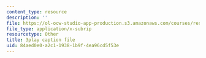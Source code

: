 ```yaml
---
content_type: resource
description: ''
file: https://ol-ocw-studio-app-production.s3.amazonaws.com/courses/res-5-0001-digital-lab-techniques-manual-spring-2007/84aed0e0a2c119381b9f4ea96cd5f53e_AcNtVgOp0bI.srt
file_type: application/x-subrip
resourcetype: Other
title: 3play caption file
uid: 84aed0e0-a2c1-1938-1b9f-4ea96cd5f53e
---
```

